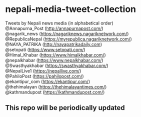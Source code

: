 # nepali-media-tweet-collection
Tweets by Nepali news media (in alphabetical order)<br />
@Annapurna_Post (http://annapurnapost.com/)<br />
@nagarik_news (https://nagariknews.nagariknetwork.com/)<br />
@RepublicaNepal (https://myrepublica.nagariknetwork.com/)<br />
@NAYA_PATRIKA (http://nayapatrikadaily.com)<br />
@setopati (https://www.setopati.com/)<br />
@Himal_Khabar (https://www.himalkhabar.com/)<br />
@nepalkhabar (https://www.nepalkhabar.com/)<br />
@Swasthyakhabar (https://swasthyakhabar.com/)<br />
@NepalLive1 (https://nepallive.com/)<br />
@PahiloPost (https://pahilopost.com/)<br />
@ekantipur_com (https://ekantipur.com/)<br />
@thehimalayan (https://thehimalayantimes.com/)<br />
@kathmandupost (https://kathmandupost.com/)<br />
## This repo will be periodically updated 
